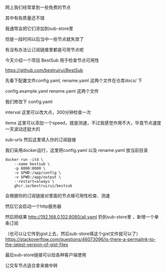 网上我们经常拿到一些免费的节点

其中有些质量还不错

我通常会把它们添加到sub-store里

但是一段时间以后当中一些节点就失效了

有没有办法让订阅链接里都是可用节点呢

今天介绍一个项目 BestSub 用于检查节点可用性

https://github.com/bestruirui/BestSub

先看下配置文件config.yaml, rename.yaml 这两个文件在仓库docs/ 下

config.example.yaml rename.yaml 这两个文件

我们修改下 config.yaml

interval 这里可以改大点，300分钟检查一次

items 这里可以添加一个speed，就是测速，不过我感觉作用不大，毕竟节点速度一天波动还挺大的

sub-urls 然后这里填入你的订阅链接

我们采用docker运行，这里把config.yaml 以及 rename.yaml 放当前目录

```
docker run -itd \
    --name bestsub \
    -p 8080:8080 \
    -v $PWD:/app/config \
    -v $PWD:/app/output \
    --restart=always \
    ghcr.io/bestruirui/bestsub
```

会根据你的订阅链接对里面的节点做可用性检查、测速

然后它会启动一个http服务器

然后把结果 http://192.168.0.102:8080/all.yaml 扔到sub-store里 ，新增一个单条订阅

（也可以让它传到gist上去，然后sub-store填这个gist文件就可以了）
https://stackoverflow.com/questions/46073096/is-there-a-permalink-to-the-latest-version-of-gist-files

最后sub-store链接可以给各种客户端使用

公交车节点适合拿来做中转
